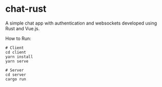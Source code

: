 # chat-rust

A simple chat app with authentication and websockets developed using Rust and Vue.js.

How to Run:
```shell
# Client
cd client
yarn install
yarn serve

# Server
cd server
cargo run
```

